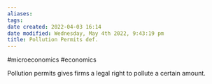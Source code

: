 ```yaml
---
aliases: 
tags: 
date created: 2022-04-03 16:14
date modified: Wednesday, May 4th 2022, 9:43:19 pm
title: Pollution Permits def.
---
```


#microeconomics #economics

Pollution permits gives firms a legal right to pollute a certain amount.
